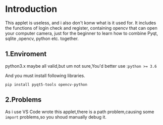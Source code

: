 # Introduction

This applet is useless, and i also don't konw what is it used for.
It includes the functions of login check and register, containing opencv that can open your computer camera, just for the beginner to learn how to combine Pyqt, sqlite ,opencv, python etc. together.

## 1.Enviroment

python3.x maybe all valid,but um not sure,You'd better use :`python >= 3.6`

And you must install following libraries.

```shell
pip install pyqt5-tools opencv-python
```

## 2.Problems
As i use VS Code wrote this applet,there is a path problem,causing some  `import` problems,so you shoud manually debug it.  